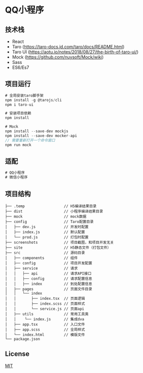 # QQ小程序
## 技术栈
- React
- Taro (https://taro-docs.jd.com/taro/docs/README.html) 
- Taro UI (https://aotu.io/notes/2018/08/27/the-birth-of-taro-ui/)
- Mock  (https://github.com/nuysoft/Mock/wiki)
- Sass
- ES6/Es7

## 项目运行
```javascript
# 全局安装taro脚手架
npm install -g @tarojs/cli
npm i taro-ui

# 安装项目依赖
npm install

# Mock
npm install --save-dev mockjs    
npm install --save-dev mocker-api
// 需要重新打开一个命令窗口
npm run mock

```

## 适配
```javascript
# QQ小程序
# 微信小程序

```

## 项目结构
    ├── .temp                  // H5编译结果目录
    ├── dist                   // 小程序编译结果目录
    ├── mock                   // mock数据
    ├── config                 // Taro配置目录
    │   ├── dev.js             // 开发时配置
    │   ├── index.js           // 默认配置
    │   └── prod.js            // 打包时配置
    ├── screenshots            // 项目截图，和项目开发无关
    ├── site                   // H5静态文件（打包文件）
    ├── src                    // 源码目录
    │   ├── components         // 组件
    │   ├── config             // 项目开发配置
    │   ├── service            // 请求
    │   │   ├── api            // 请求API接口
    │   │   ├── config         // 请求配置信息
    │   │   ├── index          // 到处配置信息
    │   ├── pages              // 页面文件目录
    │   │   └── index
    │   │       ├── index.tsx  // 页面逻辑
    │   │       ├── index.scss // 页面样式
    │   │       └── service.js // 页面api
    │   ├── utils              // 常用工具类
    │   │    └── index.js      // 集成dva 
    │   ├── app.tsx            // 入口文件
    │   ├── app.scss           // 全局样式
    │   └── index.html         // 模版文件
    └── package.json

## License

[MIT](LICENSE)